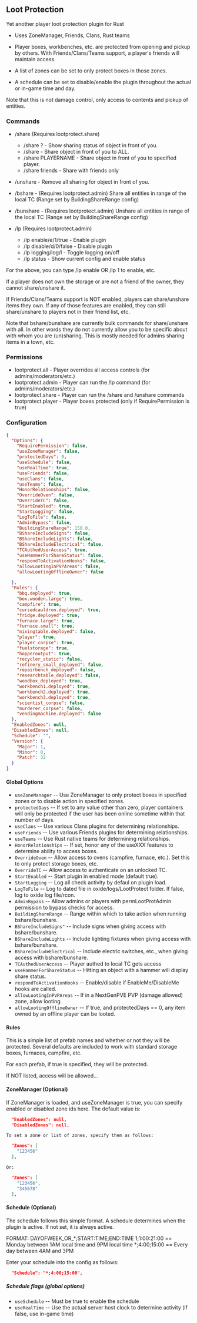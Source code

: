 ## Loot Protection
Yet another player loot protection plugin for Rust

- Uses ZoneManager, Friends, Clans, Rust teams

- Player boxes, workbenches, etc. are protected from opening and pickup by others.  With Friends/Clans/Teams support, a player's friends will maintain access.

- A list of zones can be set to only protect boxes in those zones.

- A schedule can be set to disable/enable the plugin throughout the actual or in-game time and day.

Note that this is not damage control, only access to contents and pickup of entities.

### Commands
  - /share (Requires lootprotect.share)
    - /share ? - Show sharing status of object in front of you.
    - /share   - Share object in front of you to ALL.
    - /share PLAYERNAME - Share object in front of you to specified player.
    - /share friends - Share with friends only

  - /unshare - Remove all sharing for object in front of you.

  - /bshare - (Requires lootprotect.admin) Share all entities in range of the local TC (Range set by BuildingShareRange config)
  - /bunshare - (Requires lootprotect.admin) Unshare all entities in range of the local TC (Range set by BuildingShareRange config)

  - /lp (Requires lootprotect.admin)
    - /lp enable/e/1/true  - Enable plugin
    - /lp disable/d/0/false - Disable plugin
    - /lp logging/log/l - Toggle logging on/off
    - /lp status  - Show current config and enable status

For the above, you can type /lp enable OR /lp 1 to enable, etc.

If a player does not own the storage or are not a friend of the owner, they cannot share/unshare it.

If Friends/Clans/Teams support is NOT enabled, players can share/unshare items they own.  If any of those features are enabled, they can still share/unshare to players not in their friend list, etc.

Note that bshare/bunshare are currently bulk commands for share/unshare with all.  In other words they do not currently allow you to be specific about with whom you are (un)sharing.  This is mostly needed for admins sharing items in a town, etc.

### Permissions
  - lootprotect.all - Player overrides all access controls (for admins/moderators/etc.)
  - lootprotect.admin - Player can run the /lp command (for admins/moderators/etc.)
  - lootprotect.share - Player can run the /share and /unshare commands
  - lootprotect.player - Player boxes protected (only if RequirePermission is true)

### Configuration
```json
{
  "Options": {
    "RequirePermission": false,
    "useZoneManager": false,
    "protectedDays": 0,
    "useSchedule": false,
    "useRealTime": true,
    "useFriends": false,
    "useClans": false,
    "useTeams": false,
    "HonorRelationships": false,
    "OverrideOven": false,
    "OverrideTC": false,
    "StartEnabled": true,
    "StartLogging": false,
    "LogToFile": false,
    "AdminBypass": false,
    "BuildingShareRange": 150.0,
    "BShareIncludeSigns": false,
    "BShareIncludeLights": false,
    "BShareIncludeElectrical": false,
    "TCAuthedUserAccess": true,
    "useHammerForShareStatus": false,
    "respondToActivationHooks": false,
    "allowLootingInPVPAreas": false,
    "allowLootingOfflineOwner": false

  },
  "Rules": {
    "bbq.deployed": true,
    "box.wooden.large": true,
    "campfire": true,
    "cursedcauldron.deployed": true,
    "fridge.deployed": true,
    "furnace.large": true,
    "furnace.small": true,
    "mixingtable.deployed": false,
    "player": true,
    "player_corpse": true,
    "fuelstorage": true,
    "hopperoutput": true,
    "recycler_static": false,
    "refinery_small_deployed": false,
    "repairbench_deployed": false,
    "researchtable_deployed": false,
    "woodbox_deployed": true,
    "workbench1.deployed": true,
    "workbench2.deployed": true,
    "workbench3.deployed": true,
    "scientist_corpse": false,
    "murderer_corpse": false,
    "vendingmachine.deployed": false
  },
  "EnabledZones": null,
  "DisabledZones": null,
  "Schedule": "",
  "Version": {
    "Major": 1,
    "Minor": 0,
    "Patch": 32
  }
}
```

#### Global Options
  - `useZoneManager` -- Use ZoneManager to only protect boxes in specified zones or to disable action in specified zones.
  - `protectedDays` -- If set to any value other than zero, player containers will only be protected if the user has been online sometime within that number of days.
  - `useClans` -- Use various Clans plugins for determining relationships.
  - `useFriends` -- Use various Friends plugins for determining relationships.
  - `useTeams` -- Use Rust native teams for determining relationships.
  - `HonorRelationships` -- If set, honor any of the useXXX features to determine ability to access boxes.
  - `OverrideOven` -- Allow access to ovens (campfire, furnace, etc.).  Set this to only protect storage boxes, etc.
  - `OverrideTC` -- Allow access to authenticate on an unlocked TC.
  - `StartEnabled` -- Start plugin in enabled mode (default true).
  - `StartLogging` -- Log all check activity by defaul on plugin load.
  - `LogToFile` -- Log to dated file in oxide/logs/LootProtect folder.  If false, log to oxide log file/rcon.
  - `AdminBypass` -- Allow admins or players with permLootProtAdmin permission to bypass checks for access.
  - `BuildingShareRange` -- Range within which to take action when running bshare/bunshare.
  - `BShareIncludeSigns"` -- Include signs when giving access with bshare/bunshare.
  - `BShareIncludeLights` -- Include lighting fixtures when giving access with bshare/bunshare.
  - `BShareIncludeElectrical` -- Include electric switches, etc.,  when giving access with bshare/bunshare.
  - `TCAuthedUserAccess` -- Player authed to local TC gets access
  - `useHammerForShareStatus` -- Hitting an object with a hammer will display share status.
  - `respondToActivationHooks` -- Enable/disable if EnableMe/DisableMe hooks are called.
  - `allowLootingInPVPAreas` -- If in a NextGenPVE PVP (damage allowed) zone, allow looting.
  - `allowLootingOfflineOwner` -- If true, and protectedDays == 0, any item owned by an offline player can be looted.

#### Rules
  This is a simple list of prefab names and whether or not they will be protected.  Several defaults are included to work with standard storage boxes, furnaces, campfire, etc.

  For each prefab, if true is specified, they will be protected.

  If NOT listed, access will be allowed...

#### ZoneManager (Optional)

  If ZoneManager is loaded, and useZoneManager is true, you can specify enabled or disabled zone ids here.  The default value is:

```json
  "EnabledZones": null,
  "DisabledZones": null,
```

    To set a zone or list of zones, specify them as follows:
```json
  "Zones": [
    "123456"
  ],
```
    Or:

```json
  "Zones": [
    "123456",
    "345678"
  ],
```

#### Schedule (Optional)
  The schedule follows this simple format.  A schedule determines when the plugin is active.  If not set, it is always active.

  FORMAT: DAYOFWEEK_OR_*;START:TIME;END:TIME
      1;1:00:21:00 == Monday between 1AM local time and 9PM local time
      *;4:00;15:00 == Every day between 4AM and 3PM

  Enter your schedule into the config as follows:

```json
  "Schedule": "*;4:00;15:00",
```

##### Schedule flags (global options)

  - `useSchedule` -- Must be true to enable the schedule
  - `useRealTime` -- Use the actual server host clock to determine activity (if false, use in-game time)
